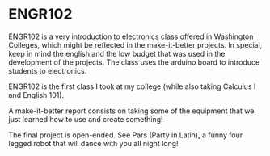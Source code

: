 # ENGR102
ENGR102 is a very introduction to electronics class offered in Washington Colleges, which might be reflected in the make-it-better projects.
In special, keep in mind the english and the low budget that was used in the development of the projects. The class uses the arduino board to introduce students to electronics.

ENGR102 is the first class I took at my college (while also taking Calculus I and English 101). 

A make-it-better report consists on taking some of the equipment that we just learned how to use and create something!

The final project is open-ended. See Pars (Party in Latin), a funny four legged robot that will dance with you all night long! 
